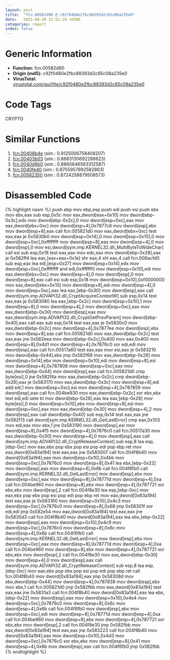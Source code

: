 ```yaml
---
layout: post
title:  "fcn.00582d90 @ c92f0480e2fbc88393d2c65c08a235e0"
date:   2021-08-30 15:52:19 +0300
categories: report
index: false
---
```


# Generic Information
- **Function:** fcn.00582d90
- **Origin (md5):** c92f0480e2fbc88393d2c65c08a235e0
- **VirusTotal:** [virustotal.com/gui/file/c92f0480e2fbc88393d2c65c08a235e0][virustotal_ref]

# Code Tags
<span class="tag" id="CRYPTO">CRYPTO</span>


# Similar Functions

1. [fcn.00408b4e][similar_1_ref] (sim.: 0.9125006758408207)
2. [fcn.00403b03][similar_2_ref] (sim.: 0.8883130692286623)
3. [fcn.0040d6b0][similar_3_ref] (sim.: 0.8860646563312587)
4. [fcn.0040fe40][similar_4_ref] (sim.: 0.8755957692582863)
5. [fcn.00582350][similar_5_ref] (sim.: 0.8724258879508573)


# Disassembled Code

{% highlight nasm %}
push ebp
mov ebp,esp
push edi
push esi
push ebx
mov ebx,eax
sub esp,0x5c
mov eax,dword[eax+0x10]
mov dword[ebp-0x3c],edx
mov dword[ebp-0x2c],0
mov dword[esp+0xc],eax
mov eax,dword[ebx+0xc]
mov dword[esp+4],0x7877c8
mov dword[esp],ebx
mov dword[esp+8],eax
call fcn.005821d0
mov eax,dword[ebx+0xc]
test eax,eax
je 0x5830b0
mov dword[esp+0x14],0
mov dword[esp+0x10],0
mov dword[esp+0xc],0xffffffff
mov dword[esp+8],eax
mov dword[esp+4],0
mov dword[esp],0
mov esi,dword[sym.imp.KERNEL32.dll_MultiByteToWideChar]
call esi
sub esp,0x18
test eax,eax
mov edx,eax
mov dword[ebp-0x28],eax
je 0x582ff4
lea eax,[eax+eax+0x1e]
shr eax,4
shl eax,4
call fcn.006acfd0
sub esp,eax
lea edi,[esp+0x27]
mov dword[esp+0x14],edx
mov dword[esp+0xc],0xffffffff
and edi,0xfffffff0
mov dword[esp+0x10],edi
mov eax,dword[ebx+0xc]
mov dword[esp+4],0
mov dword[esp],0
mov dword[esp+8],eax
call esi
sub esp,0x18
mov dword[esp+0x10],0xf0000000
mov eax,dword[ebx+0x10]
mov dword[esp+8],edi
mov dword[esp+4],0
mov dword[esp+0xc],eax
lea eax,[ebp-0x30]
mov dword[esp],eax
call dword[sym.imp.ADVAPI32.dll_CryptAcquireContextW]
sub esp,0x14
test eax,eax
je 0x583080
lea eax,[ebp-0x2c]
mov dword[esp+0x10],1
mov dword[esp+8],0
mov dword[esp+4],2
mov dword[esp+0xc],eax
mov eax,dword[ebp-0x30]
mov dword[esp],eax
mov eax,dword[sym.imp.ADVAPI32.dll_CryptGetProvParam]
mov dword[ebp-0x40],eax
call eax
sub esp,0x14
test eax,eax
je 0x5830c0
mov eax,dword[ebp-0x2c]
mov dword[esp+4],0x7877ee
mov dword[esp],ebx
mov dword[esp+8],eax
call fcn.005821d0
mov eax,dword[ebp-0x2c]
test eax,eax
jne 0x582eea
mov dword[ebp-0x2c],0x400
mov eax,0x400
mov dword[esp+8],0x4d1
mov dword[esp+4],0x7876c0
xor edi,edi
mov dword[esp],eax
call fcn.00517a60
test eax,eax
mov esi,eax
je 0x583210
mov dword[ebp-0x44],ebx
jmp 0x582f68
mov eax,dword[ebp-0x28]
mov dword[esp+0x14],ebx
mov dword[esp+0x10],edi
mov dword[esp+8],esi
mov dword[esp+4],0x787808
mov dword[esp+0xc],eax
mov eax,dword[ebp-0x44]
mov dword[esp],eax
call fcn.005821d0
cmp byte[esi],0
jne 0x582f4a
mov eax,dword[ebp-0x2c]
cmp dword[ebp-0x28],eax
je 0x583170
mov eax,dword[ebp-0x3c]
mov dword[esp+8],edi
add edi,1
mov dword[esp+0xc],esi
mov dword[esp+4],0x787859
mov dword[esp],eax
call fcn.004be930
mov eax,dword[ebp-0x2c]
xor ebx,ebx
test edi,edi
sete bl
mov dword[ebp-0x28],eax
lea eax,[ebp-0x28]
mov byte[esi],0
mov dword[esp+0x10],ebx
mov dword[esp+8],esi
mov dword[esp+0xc],eax
mov eax,dword[ebp-0x30]
mov dword[esp+4],2
mov dword[esp],eax
call dword[ebp-0x40]
sub esp,0x14
test eax,eax
jne 0x582f13
call dword[sym.imp.KERNEL32.dll_GetLastError]
cmp eax,0x103
mov edi,eax
mov ebx,1
jne 0x583190
mov dword[esp],esi
mov dword[esp+8],0x4f5
mov dword[esp+4],0x7876c0
call fcn.00517a30
mov eax,dword[ebp-0x30]
mov dword[esp+4],0
mov dword[esp],eax
call dword[sym.imp.ADVAPI32.dll_CryptReleaseContext]
sub esp,8
lea esp,[ebp-0xc]
mov eax,ebx
pop ebx
pop esi
pop edi
pop ebp
ret
mov eax,dword[0x83a194]
test eax,eax
jne 0x583007
call fcn.004f8b40
mov dword[0x83a194],eax
mov dword[esp+0x10],0x4bb
mov dword[esp+0xc],0x7876c0
mov dword[esp+8],0x41
lea ebx,[ebp-0x22]
mov dword[esp],eax
mov dword[esp+4],0x6b
call fcn.004f6fb0
call dword[sym.imp.KERNEL32.dll_GetLastError]
mov dword[esp],ebx
mov dword[esp+0xc],eax
mov dword[esp+8],0x78771d
mov dword[esp+4],0xa
call fcn.004be960
mov dword[esp+8],ebx
mov dword[esp+4],0x787721
xor ebx,ebx
mov dword[esp],2
call fcn.004f8e30
lea esp,[ebp-0xc]
mov eax,ebx
pop ebx
pop esi
pop edi
pop ebp
ret
mov eax,dword[0x83a194]
test eax,eax
je 0x583160
mov dword[esp+0x10],0x4c3
mov dword[esp+0xc],0x7876c0
mov dword[esp+8],0x68
jmp 0x58301f
xor edi,edi
jmp 0x582e54
mov eax,dword[0x83a194]
test eax,eax
jne 0x5830d3
call fcn.004f8b40
mov dword[0x83a194],eax
lea ebx,[ebp-0x22]
mov dword[esp],eax
mov dword[esp+0x10],0x4c9
mov dword[esp+0xc],0x7876c0
mov dword[esp+8],0x6c
mov dword[esp+4],0x6b
call fcn.004f6fb0
call dword[sym.imp.KERNEL32.dll_GetLastError]
mov dword[esp],ebx
mov dword[esp+0xc],eax
mov dword[esp+8],0x78771d
mov dword[esp+4],0xa
call fcn.004be960
mov dword[esp+8],ebx
mov dword[esp+4],0x787721
xor ebx,ebx
mov dword[esp],2
call fcn.004f8e30
mov eax,dword[ebp-0x30]
mov dword[esp+4],0
mov dword[esp],eax
call dword[sym.imp.ADVAPI32.dll_CryptReleaseContext]
sub esp,8
lea esp,[ebp-0xc]
mov eax,ebx
pop ebx
pop esi
pop edi
pop ebp
ret
call fcn.004f8b40
mov dword[0x83a194],eax
jmp 0x58308d
mov ebx,dword[ebp-0x44]
mov dword[esp+4],0x787838
mov dword[esp],ebx
mov ebx,1
call fcn.005821d0
jmp 0x582fbb
mov eax,dword[0x83a194]
test eax,eax
jne 0x5831a3
call fcn.004f8b40
mov dword[0x83a194],eax
lea ebx,[ebp-0x22]
mov dword[esp],eax
mov dword[esp+0x10],0x4e4
mov dword[esp+0xc],0x7876c0
mov dword[esp+8],0x6c
mov dword[esp+4],0x6b
call fcn.004f6fb0
mov dword[esp],ebx
mov dword[esp+0xc],edi
mov dword[esp+8],0x78771d
mov dword[esp+4],0xa
call fcn.004be960
mov dword[esp+8],ebx
mov dword[esp+4],0x787721
xor ebx,ebx
mov dword[esp],2
call fcn.004f8e30
jmp 0x582fbb
mov eax,dword[0x83a194]
test eax,eax
jne 0x583223
call fcn.004f8b40
mov dword[0x83a194],eax
mov dword[esp+0x10],0x4d3
mov dword[esp+0xc],0x7876c0
xor ebx,ebx
mov dword[esp+8],0x41
mov dword[esp+4],0x6b
mov dword[esp],eax
call fcn.004f6fb0
jmp 0x582fbb
{% endhighlight %}


[similar_1_ref]: /report/fcn.00408b4e@8c10f6a1b7643ed6e914352ded4b58e0
[similar_2_ref]: /report/fcn.00403b03@35bedc5498306afe90b32d21d460d74f
[similar_3_ref]: /report/fcn.0040d6b0@db0bb0926cbc24a905ae237e61cb9c73
[similar_4_ref]: /report/fcn.0040fe40@db0bb0926cbc24a905ae237e61cb9c73
[similar_5_ref]: /report/fcn.00582350@c92f0480e2fbc88393d2c65c08a235e0
[virustotal_ref]: https://www.virustotal.com/gui/file/c92f0480e2fbc88393d2c65c08a235e0